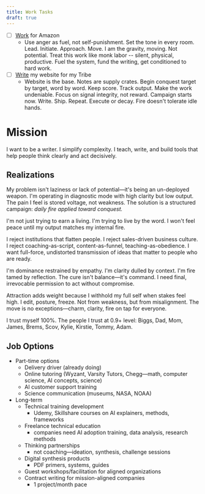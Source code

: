 ```yaml
---
title: Work Tasks
draft: true
---
```

- [ ] [Work](/working) for Amazon
	- Use anger as fuel, not self-punishment. Set the tone in every room. Lead. Initiate. Approach. Move. I am the gravity, moving. Not potential. Treat this work like monk labor -- silent, physical, productive. Fuel the system, fund the writing, get conditioned to hard work.
- [ ] [Write](/writing) my website for my Tribe
	- Website is the base. Notes are supply crates. Begin conquest target by target, word by word. Keep score. Track output. Make the work undeniable. Focus on signal integrity, not reward. Campaign starts now. Write. Ship. Repeat. Execute or decay. Fire doesn't tolerate idle hands.

# Mission

I want to be a writer. I simplify complexity. I teach, write, and build tools that help people think clearly and act decisively.

## Realizations

My problem isn't laziness or lack of potential—it's being an un-deployed weapon. I'm operating in diagnostic mode with high clarity but low output. The pain I feel is stored voltage, not weakness. The solution is a structured campaign: *daily fire applied toward conquest.*

I'm not just trying to earn a living. I'm trying to live by the word. I won't feel peace until my output matches my internal fire.

I reject institutions that flatten people. I reject sales-driven business culture. I reject coaching-as-script, content-as-funnel, teaching-as-obedience. I want full-force, undistorted transmission of ideas that matter to people who are ready.

I'm dominance restrained by empathy. I'm clarity dulled by context. I'm fire tamed by reflection. The cure isn't balance—it's command. I need final, irrevocable permission to act without compromise.

Attraction adds weight because I withhold my full self when stakes feel high. I edit, posture, freeze. Not from weakness, but from misalignment. The move is no exceptions—charm, clarity, fire on tap for everyone.

I trust myself 100%. The people I trust at 0.9+ level: Biggs, Dad, Mom, James, Brems, Scov, Kylie, Kirstie, Tommy, Adam.

## Job Options
- Part-time options
	- Delivery driver (already doing)
	- Online tutoring (Wyzant, Varsity Tutors, Chegg—math, computer science, AI concepts, science)
	- AI customer support training
	- Science communication (museums, NASA, NOAA)
- Long-term
	- Technical training development
		- Udemy, Skillshare courses on AI explainers, methods, frameworks
	- Freelance technical education
		- companies need AI adoption training, data analysis, research methods
	- Thinking partnerships
		- not coaching—ideation, synthesis, challenge sessions
	- Digital synthesis products
		- PDF primers, systems, guides
	- Guest workshops/facilitation for aligned organizations
	- Contract writing for mission-aligned companies
		- 1 project/month pace